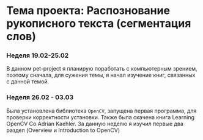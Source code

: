 # Тема проекта: Распознование рукописного текста (сегментация слов)

### Неделя 19.02-25.02
В данном pet-project я планирую поработать с компьютерным зрением, поэтому сначала, для сужения темы, я начал изучение книг, связанных с данной темой.

### Неделя 26.02 - 03.03
Была установлена библиотека `OpenCV`, запущена первая программа, для проверки корректности установки. Также была скачена книга Learning OpenCV Co Adrian Kaehler. За данную неделю я изучил первые два раздел (Overview и Introduction to OpenCV)

